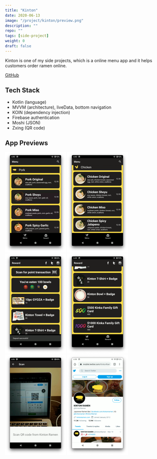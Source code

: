 ```yaml
---
title: "Kinton"
date: 2020-06-13
image: "/project/kinton/preview.png"
description: ""
repo: ""
tags: [side-project]
weight: 0
draft: false
---
```


Kinton is one of my side projects, which is a online menu app and it helps customers order ramen online.

[GitHub](https://github.com/HankLi0130/Kinton)

## Tech Stack

- Kotlin (language)
- MVVM (architecture), liveData, bottom navigation
- KOIN (dependency injection)
- Firebase authentication
- Moshi (JSON)
- Zxing (QR code)

## App Previews

![](/project/kinton/pic_1.png)
![](/project/kinton/pic_2.png)
![](/project/kinton/pic_3.png)
![](/project/kinton/pic_4.png)
![](/project/kinton/pic_5.png)
![](/project/kinton/pic_6.png)